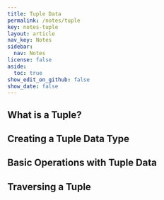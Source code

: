 ```yaml
---
title: Tuple Data
permalink: /notes/tuple
key: notes-tuple
layout: article
nav_key: Notes
sidebar:
  nav: Notes
license: false
aside:
  toc: true
show_edit_on_github: false
show_date: false
---
```


## What is a Tuple?

## Creating a Tuple Data Type

## Basic Operations with Tuple Data

## Traversing a Tuple

